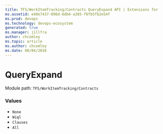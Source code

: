 ```yaml
---
title: TFS/WorkItemTracking/Contracts QueryExpand API | Extensions for Azure DevOps Services
ms.assetid: e40e7437-896d-6db4-a385-f6fb5fb2e54f
ms.prod: devops
ms.technology: devops-ecosystem
generated: true
ms.manager: jillfra
author: chcomley
ms.topic: article
ms.author: chcomley
ms.date: 08/04/2016
---
```


# QueryExpand

Module path: `TFS/WorkItemTracking/Contracts`

### Values

* `None` 
* `Wiql` 
* `Clauses` 
* `All` 
